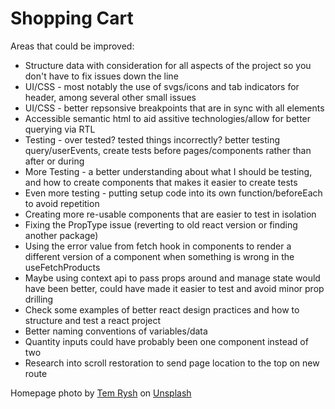 # Shopping Cart

Areas that could be improved:

- Structure data with consideration for all aspects of the project so you don't have to fix issues down the line
- UI/CSS - most notably the use of svgs/icons and tab indicators for header, among several other small issues
- UI/CSS - better repsonsive breakpoints that are in sync with all elements
- Accessible semantic html to aid assitive technologies/allow for better querying via RTL
- Testing - over tested? tested things incorrectly? better testing query/userEvents, create tests before pages/components rather than after or during
- More Testing - a better understanding about what I should be testing, and how to create components that makes it easier to create tests
- Even more testing - putting setup code into its own function/beforeEach to avoid repetition
- Creating more re-usable components that are easier to test in isolation
- Fixing the PropType issue (reverting to old react version or finding another package)
- Using the error value from fetch hook in components to render a different version of a component when something is wrong in the useFetchProducts
- Maybe using context api to pass props around and manage state would have been better, could have made it easier to test and avoid minor prop drilling
- Check some examples of better react design practices and how to structure and test a react project
- Better naming conventions of variables/data
- Quantity inputs could have probably been one component instead of two
- Research into scroll restoration to send page location to the top on new route

Homepage photo by <a href="https://unsplash.com/@tem_rysh?utm_content=creditCopyText&utm_medium=referral&utm_source=unsplash">Tem Rysh</a> on <a href="https://unsplash.com/photos/black-trike-parked-near-soter-F6-U5fGAOik?utm_content=creditCopyText&utm_medium=referral&utm_source=unsplash">Unsplash</a>

